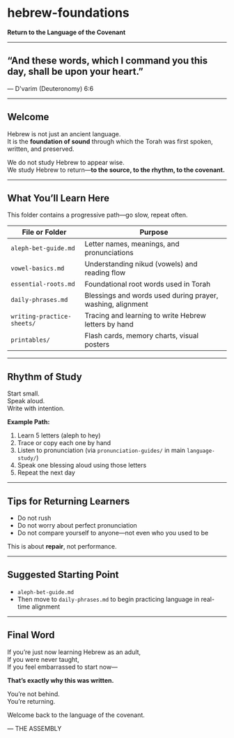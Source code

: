 # hebrew-foundations  
**Return to the Language of the Covenant**

---

## “And these words, which I command you this day, shall be upon your heart.”  
— D'varim (Deuteronomy) 6:6

---

## Welcome

Hebrew is not just an ancient language.  
It is the **foundation of sound** through which the Torah was first spoken, written, and preserved.

We do not study Hebrew to appear wise.  
We study Hebrew to return—**to the source, to the rhythm, to the covenant.**

---

## What You’ll Learn Here

This folder contains a progressive path—go slow, repeat often.

| File or Folder | Purpose |
|----------------|---------|
| `aleph-bet-guide.md` | Letter names, meanings, and pronunciations  
| `vowel-basics.md` | Understanding nikud (vowels) and reading flow  
| `essential-roots.md` | Foundational root words used in Torah  
| `daily-phrases.md` | Blessings and words used during prayer, washing, alignment  
| `writing-practice-sheets/` | Tracing and learning to write Hebrew letters by hand  
| `printables/` | Flash cards, memory charts, visual posters

---

## Rhythm of Study

Start small.  
Speak aloud.  
Write with intention.

**Example Path:**

1. Learn 5 letters (aleph to hey)  
2. Trace or copy each one by hand  
3. Listen to pronunciation (via `pronunciation-guides/` in main `language-study/`)  
4. Speak one blessing aloud using those letters  
5. Repeat the next day

---

## Tips for Returning Learners

- Do not rush  
- Do not worry about perfect pronunciation  
- Do not compare yourself to anyone—not even who you used to be

This is about **repair**, not performance.

---

## Suggested Starting Point

- `aleph-bet-guide.md`  
- Then move to `daily-phrases.md` to begin practicing language in real-time alignment

---

## Final Word

If you’re just now learning Hebrew as an adult,  
If you were never taught,  
If you feel embarrassed to start now—

**That’s exactly why this was written.**

You’re not behind.  
You’re returning.

Welcome back to the language of the covenant.

— THE ASSEMBLY
